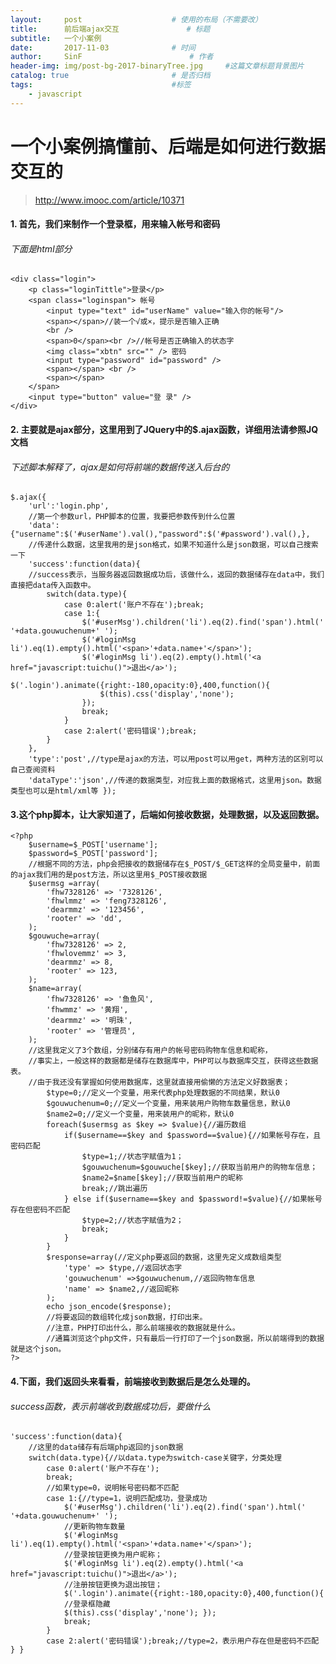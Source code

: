 ```yaml
---
layout:     post   				    # 使用的布局（不需要改）
title:      前后端ajax交互 				# 标题 
subtitle:   一个小案例
date:       2017-11-03 				# 时间
author:     SinF 						# 作者
header-img: img/post-bg-2017-binaryTree.jpg 	#这篇文章标题背景图片
catalog: true 						# 是否归档
tags:								#标签
    - javascript
---
```



# 一个小案例搞懂前、后端是如何进行数据交互的

> http://www.imooc.com/article/10371

#### 1. 首先，我们来制作一个登录框，用来输入帐号和密码
###### 下面是html部分

	<div class="login"> 
		<p class="loginTittle">登录</p> 
		<span class="loginspan"> 帐号 
			<input type="text" id="userName" value="输入你的帐号"/>
			<span></span>//装一个√或×，提示是否输入正确 
			<br /> 
			<span>0</span><br />//帐号是否正确输入的状态字 
			<img class="xbtn" src="" /> 密码 
			<input type="password" id="password" /> 
			<span></span> <br /> 
			<span></span> 
		</span> 
		<input type="button" value="登 录" /> 
	</div>
#### 2. 主要就是ajax部分，这里用到了JQuery中的$.ajax函数，详细用法请参照JQ文档
###### 下述脚本解释了，ajax是如何将前端的数据传送入后台的

	$.ajax({ 
		'url':'login.php',
		//第一个参数url，PHP脚本的位置，我要把参数传到什么位置 
		'data':{"username":$('#userName').val(),"password":$('#password').val(),},
		//传递什么数据，这里我用的是json格式，如果不知道什么是json数据，可以自己搜索一下 
		'success':function(data){
		//success表示，当服务器返回数据成功后，该做什么，返回的数据储存在data中，我们直接把data传入函数中。 
			switch(data.type){ 
				case 0:alert('账户不存在');break; 
				case 1:{ 
					$('#userMsg').children('li').eq(2).find('span').html(' '+data.gouwuchenum+' '); 
					$('#loginMsg li').eq(1).empty().html('<span>'+data.name+'</span>'); 
					$('#loginMsg li').eq(2).empty().html('<a href="javascript:tuichu()">退出</a>'); 
					$('.login').animate({right:-180,opacity:0},400,function(){ 
						$(this).css('display','none'); 
					}); 
					break; 
				} 
				case 2:alert('密码错误');break; 
			} 
		}, 
		'type':'post',//type是ajax的方法，可以用post可以用get，两种方法的区别可以自己查阅资料
		'dataType':'json',//传递的数据类型，对应我上面的数据格式，这里用json。数据类型也可以是html/xml等 });

#### 3.这个php脚本，让大家知道了，后端如何接收数据，处理数据，以及返回数据。
	<?php 
		$username=$_POST['username']; 
		$password=$_POST['password'];
		//根据不同的方法，php会把接收的数据储存在$_POST/$_GET这样的全局变量中，前面的ajax我们用的是post方法，所以这里用$_POST接收数据 
		$usermsg =array( 
			'fhw7328126' => '7328126', 
			'fhwlmmz' => 'feng7328126', 
			'dearmmz' => '123456', 
			'rooter' => 'dd', 
		); 
		$gouwuche=array( 
			'fhw7328126' => 2, 
			'fhwlovemmz' => 3, 
			'dearmmz' => 8, 
			'rooter' => 123, 
		); 
		$name=array( 
			'fhw7328126' => '鱼鱼风', 
			'fhwmmz' => '黄翔', 
			'dearmmz' => '明珠', 
			'rooter' => '管理员', 
		);
		//这里我定义了3个数组，分别储存有用户的帐号密码购物车信息和昵称，
		//事实上，一般这样的数据都是储存在数据库中，PHP可以与数据库交互，获得这些数据表。
		//由于我还没有掌握如何使用数据库，这里就直接用偷懒的方法定义好数据表； 
			$type=0;//定义一个变量，用来代表php处理数据的不同结果，默认0 
			$gouwuchenum=0;//定义一个变量，用来装用户购物车数量信息，默认0 
			$name2=0;//定义一个变量，用来装用户的昵称，默认0 
			foreach($usermsg as $key => $value){//遍历数组 
				if($username==$key and $password==$value){//如果帐号存在，且密码匹配 
					$type=1;//状态字赋值为1； 
					$gouwuchenum=$gouwuche[$key];//获取当前用户的购物车信息； 
					$name2=$name[$key];//获取当前用户的昵称 
					break;//跳出遍历 
				} else if($username==$key and $password!=$value){//如果帐号存在但密码不匹配 
					$type=2;//状态字赋值为2； 
					break; 
				} 
			} 
			$response=array(//定义php要返回的数据，这里先定义成数组类型 
				'type' => $type,//返回状态字 
				'gouwuchenum' =>$gouwuchenum,//返回购物车信息 
				'name' => $name2,//返回昵称 
			); 
			echo json_encode($response);
			//将要返回的数组转化成json数据，打印出来。
			//注意，PHP打印出什么，那么前端接收的数据就是什么。
			//通篇浏览这个php文件，只有最后一行打印了一个json数据，所以前端得到的数据就是这个json。 
	?>

#### 4.下面，我们返回头来看看，前端接收到数据后是怎么处理的。
###### success函数，表示前端收到数据成功后，要做什么

	'success':function(data){
		//这里的data储存有后端php返回的json数据 
		switch(data.type){//以data.type为switch-case关键字，分类处理 
			case 0:alert('账户不存在');
			break;
			//如果type=0，说明帐号密码都不匹配 
			case 1:{//type=1，说明匹配成功，登录成功 
				$('#userMsg').children('li').eq(2).find('span').html(' '+data.gouwuchenum+' ');
				//更新购物车数量 
				$('#loginMsg li').eq(1).empty().html('<span>'+data.name+'</span>');
				//登录按钮更换为用户昵称； 
				$('#loginMsg li').eq(2).empty().html('<a href="javascript:tuichu()">退出</a>');
				//注册按钮更换为退出按钮； 
				$('.login').animate({right:-180,opacity:0},400,function(){
				//登录框隐藏 
				$(this).css('display','none'); }); 
				break; 
			} 
			case 2:alert('密码错误');break;//type=2，表示用户存在但是密码不匹配 } }



